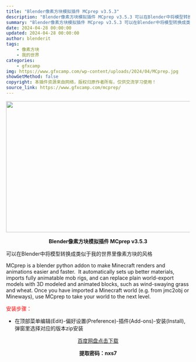 ```yaml
---
title: "Blender像素方块模拟插件 MCprep v3.5.3"
description: "Blender像素方块模拟插件 MCprep v3.5.3 可以在Blender中将模型转换成类似于我的世界里像素方块的风格 MCprep is a blender python addon to m..."
summary: "Blender像素方块模拟插件 MCprep v3.5.3 可以在Blender中将模型转换成类似于我的世界里像素方块的风格 MCprep is a blender python addon to m..."
date: 2024-04-28 00:00:00
updated: 2024-04-28 00:00:00
author: blenderit
tags: 
    - 像素方块
    - 我的世界
categories:
    - gfxcamp
img: https://www.gfxcamp.com/wp-content/uploads/2024/04/MCprep.jpg
showGetMethod: false
copyright: 本插件资源来自网络，版权归原作者所有，仅供交流学习使用！
source_link: https://www.gfxcamp.com/mcprep/
---
```

<div><p><img decoding="async" class="aligncenter size-full wp-image-121142" src="https://www.gfxcamp.com/wp-content/uploads/2024/04/MCprep.jpg" data-src="https://www.gfxcamp.com/wp-content/uploads/2024/04/MCprep.jpg" alt="" width="640" height="359" data-srcset="https://www.gfxcamp.com/wp-content/uploads/2024/04/MCprep.jpg 640w, https://www.gfxcamp.com/wp-content/uploads/2024/04/MCprep-150x84.jpg 150w" data-sizes="(max-width: 640px) 100vw, 640px"></p><p style="text-align: center;"><strong>Blender像素方块模拟插件 MCprep v3.5.3</strong></p><p>可以在Blender中将模型转换成类似于我的世界里像素方块的风格</p><p>MCprep is a blender python addon to make Minecraft renders and animations easier and faster.  It automatically sets up better materials, imports fully animatable mob rigs, and can replace plain world-export models with 3D modeled and animated blocks, such as wind-swaying grass and wheat. Once you have imported a Minecraft world (e.g. from jmc2obj or Mineways), use MCprep to take your world to the next level.</p><p><span style="color: #ff0000;">安装步骤：</span></p><ul>
<li>在顶部菜单编辑(Edit)-偏好设置(Preference)-插件(Add-ons)-安装(Install),弹窗里选择对应的版本zip安装</li>
</ul><p style="text-align: center;"><a class="maxbutton-3 maxbutton maxbutton-baidu" target="_blank" rel="noopener" href="https://pan.baidu.com/s/1fWRFPlYKFHhc9BU63ItuJQ?pwd=nxs7"><span class="mb-text">百度网盘点击下载</span></a></p><p style="text-align: center;"><strong>提取密码：nxs7</strong></p></div>